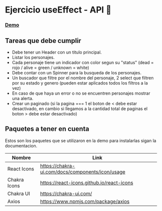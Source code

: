 # Ejercicio useEffect - API 🛒

### [Demo](https://ada-ejercicio-use-effect.vercel.app/#)

## Tareas que debe cumplir

- Debe tener un Header con un titulo principal.
- Listar los personajes.
- Cada personaje tiene un indicador con color segun su "status" (dead = rojo / alive = green / unknown = white)
- Debe contar con un Spinner para la busqueda de los personajes.
- Un buscador que filtre por el nombre del personaje, 2 select que filtren por su estado y genero (pueden estar aplicados todos los filtros a la vez)
- En caso de que haya un error o no se encuentren personajes mostrar una alerta.
- Crear un paginado (si la pagina === 1 el boton de < debe estar desactivado, en cambio si llegamos a la cantidad total de paginas el boton > debe estar desactivado)

## Paquetes a tener en cuenta

Estos son los paquetes que se utilizaron en la demo para instalarlas sigan la documentacion.

| Nombre       | Link                                             |
| ------------ | ------------------------------------------------ |
| React Icons  | https://chakra-ui.com/docs/components/icon/usage |
| Chakra Icons | https://react-icons.github.io/react-icons        |
| Chakra UI    | https://chakra-ui.com/                           |
| Axios        | https://www.npmjs.com/package/axios              |
